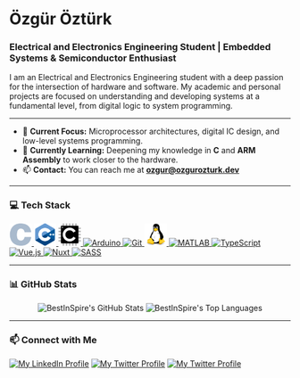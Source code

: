# Özgür Öztürk

### Electrical and Electronics Engineering Student | Embedded Systems & Semiconductor Enthusiast

I am an Electrical and Electronics Engineering student with a deep passion for the intersection of hardware and software. My academic and personal projects are focused on understanding and developing systems at a fundamental level, from digital logic to system programming.

---

- 🔭 **Current Focus:** Microprocessor architectures, digital IC design, and low-level systems programming.
- 🌱 **Currently Learning:** Deepening my knowledge in **C** and **ARM Assembly** to work closer to the hardware.
- 📫 **Contact:** You can reach me at **ozgur@ozgurozturk.dev**

---

### 💻 Tech Stack

<p align="left">
  <a href="https://www.cprogramming.com/" target="_blank"> <img src="https://raw.githubusercontent.com/devicons/devicon/master/icons/c/c-original.svg" alt="C" width="40" height="40"/> </a>
  <a href="https://www.cplusplus.com/" target="_blank"> <img src="https://raw.githubusercontent.com/devicons/devicon/master/icons/cplusplus/cplusplus-original.svg" alt="C++" width="40" height="40"/> </a>
  <a href="https://developer.arm.com/" target="_blank"> <img src="https://raw.githubusercontent.com/devicons/devicon/master/icons/embeddedc/embeddedc-original.svg" alt="Assembly" width="40" height="40"/> </a>
  <a href="https://www.arduino.cc/" target="_blank"> <img src="https://cdn.worldvectorlogo.com/logos/arduino-1.svg" alt="Arduino" width="40" height="40"/> </a>
  <a href="https://git-scm.com/" target="_blank"> <img src="https://www.vectorlogo.zone/logos/git-scm/git-scm-icon.svg" alt="Git" width="40" height="40"/> </a>
  <a href="https://www.linux.org/" target="_blank"> <img src="https://raw.githubusercontent.com/devicons/devicon/master/icons/linux/linux-original.svg" alt="Linux" width="40" height="40"/> </a>
  <a href="https://www.mathworks.com/products/matlab.html" target="_blank"> <img src="https://upload.wikimedia.org/wikipedia/commons/2/21/Matlab_Logo.png" alt="MATLAB" width="40" height="40"/> </a>
  <a href="https://https://www.typescriptlang.org/" target="_blank"> <img src="https://upload.wikimedia.org/wikipedia/commons/thumb/f/f5/Typescript.svg/1200px-Typescript.svg.png" alt="TypeScript" width="40" height="40"/> </a>
  <a href="https://https://www.vuejs.org/" target="_blank"> <img src="https://upload.wikimedia.org/wikipedia/commons/thumb/9/95/Vue.js_Logo_2.svg/1200px-Vue.js_Logo_2.svg.png" alt="Vue.js" width="40" height="40"/> </a>
  <a href="https://https://www.nuxt.com/" target="_blank"> <img src="https://cp.drunomics.com/files/styles/bounding_box_1600x1000/public/2022-12/icon-green-square.png?itok=MNHBos86&focal_point=e630be84" alt="Nuxt" width="40" height="40"/> </a>
  <a href="https://sass-lang.com/" target="_blank"> <img src="https://avatars.githubusercontent.com/u/317889?s=280&v=4" alt="SASS" width="40" height="40"/> </a>

</p>

---

### 📊 GitHub Stats

<p align="center">
  <img align="center" src="https://github-readme-stats.vercel.app/api?username=BestInSpire&show_icons=true&locale=en&theme=transparent" alt="BestInSpire's GitHub Stats" />
  <img align="center" src="https://github-readme-stats.vercel.app/api/top-langs/?username=BestInSpire&layout=compact&locale=en&theme=transparent" alt="BestInSpire's Top Languages" />
</p>

---

### 📫 Connect with Me

<p align="left">
  <a href="https://linkedin.com/in/özgür-öztürk-a3071325a" target="blank"><img align="center" src="https://raw.githubusercontent.com/rahuldkjain/github-profile-readme-generator/master/src/images/icons/Social/linked-in-alt.svg" alt="My LinkedIn Profile" height="30" width="40" /></a>
  <a href="https://twitter.com/bestlnspire" target="blank"><img align="center" src="https://raw.githubusercontent.com/rahuldkjain/github-profile-readme-generator/master/src/images/icons/Social/twitter.svg" alt="My Twitter Profile" height="30" width="40" /></a>
    <a href="https://instagram.com/ozguroztrkk" target="blank"><img align="center" src="https://raw.githubusercontent.com/rahuldkjain/github-profile-readme-generator/master/src/images/icons/Social/instagram.svg" alt="My Twitter Profile" height="30" width="40" /></a>

</p>
